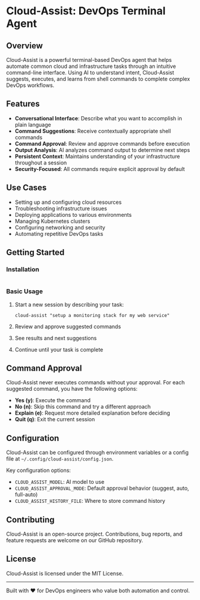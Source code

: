 # Cloud-Assist: DevOps Terminal Agent

## Overview

Cloud-Assist is a powerful terminal-based DevOps agent that helps automate common cloud and infrastructure tasks through an intuitive command-line interface. Using AI to understand intent, Cloud-Assist suggests, executes, and learns from shell commands to complete complex DevOps workflows.

## Features

- **Conversational Interface**: Describe what you want to accomplish in plain language
- **Command Suggestions**: Receive contextually appropriate shell commands
- **Command Approval**: Review and approve commands before execution
- **Output Analysis**: AI analyzes command output to determine next steps
- **Persistent Context**: Maintains understanding of your infrastructure throughout a session
- **Security-Focused**: All commands require explicit approval by default

## Use Cases

- Setting up and configuring cloud resources
- Troubleshooting infrastructure issues
- Deploying applications to various environments
- Managing Kubernetes clusters
- Configuring networking and security
- Automating repetitive DevOps tasks

## Getting Started

### Installation

```bash
```

### Basic Usage

1. Start a new session by describing your task:
   ```
   cloud-assist "setup a monitoring stack for my web service"
   ```

2. Review and approve suggested commands
3. See results and next suggestions
4. Continue until your task is complete

## Command Approval

Cloud-Assist never executes commands without your approval. For each suggested command, you have the following options:

- **Yes (y)**: Execute the command
- **No (n)**: Skip this command and try a different approach
- **Explain (e)**: Request more detailed explanation before deciding
- **Quit (q)**: Exit the current session

## Configuration

Cloud-Assist can be configured through environment variables or a config file at `~/.config/cloud-assist/config.json`.

Key configuration options:
- `CLOUD_ASSIST_MODEL`: AI model to use
- `CLOUD_ASSIST_APPROVAL_MODE`: Default approval behavior (suggest, auto, full-auto)
- `CLOUD_ASSIST_HISTORY_FILE`: Where to store command history

## Contributing

Cloud-Assist is an open-source project. Contributions, bug reports, and feature requests are welcome on our GitHub repository.

## License

Cloud-Assist is licensed under the MIT License.

---

Built with ❤️ for DevOps engineers who value both automation and control.